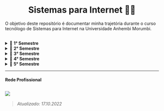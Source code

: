<h1 align="center">
  Sistemas para Internet 👨‍🎓
</h1>



O objetivo deste repositório é documentar minha trajetória durante o curso tecnólogo de Sistemas para Internet na Universidade Anhembi Morumbi.

<br>

<details>
  <summary>🔄 <b>1° Semestre</b></summary>
  <ul> Iniciado dia 02/05/2022
    <li><a href="./01-semestre-2022/logica_de_programacao/README.md" style="text-decoration:none;">✅<i> Lógica de programação </i></a></li>
    <li><a href="./01-semestre-2022/teoria_de_sistemas_de_informacao/README.md" style="text-decoration:none;">✅<i> Teoria de Sistemas de Informação </i></a></li>
    <li><a href="./01-semestre-2022/comunicacao/README.md" style="text-decoration:none;">✅<i> Comunicação </i></a></li>
    <li><a href="./01-semestre-2022/midias_sociais_e_marketing_digital/README.md" style="text-decoration:none;">🔄<i> Mídias Sociais e Marketing Digital </i></a></li>
    <li><a href="./01-semestre-2022/design_para_web/README.md" style="text-decoration:none;">🔄<i> Design para Web </i></a></li>
    <li><a href="./01-semestre-2022/interface_humano_computador/README.md" style="text-decoration:none;">🔄<i> Interface Humana computador </i></a></li>
  </ul>
  <p>Obs: Essas outras atividades que estão pendentes serão concluídas em outro semestre, que ainda será informado pela universidade. Isso aconteceu porque eu ingressei na metade do semestre, quando essas disciplinas já haviam se encerrado.</p>
</details>


<details>
  <summary>🔄 <b>2° Semestre</b></summary>
  <ul> Iniciado dia 10/08/2022
    <li><a href="./02-semestre-2022/banco_de_dados/README.md" style="text-decoration:none;">✅<i> Banco de Dados </i></a></li>
    <li><a href="./02-semestre-2022/desenvolvimento_humano_e_social/README.md" style="text-decoration:none;">🔄<i> Desenvolvimento Humano e Social </i></a>Update: 17/10/2022</li> 
    <li><a href="./02-semestre-2022/eng_de_software/README.md" style="text-decoration:none;">✅<i> Engenharia de Software </i></a></li>
    <li><a href="./02-semestre-2022/gestao_de_projetos/README.md" style="text-decoration:none;">🔄<i> Gestão de Projetos </i></a>Update: 17/10/2022</li>
    <li><a href="./02-semestre-2022/negocios_e_empreendedorismo/README.md" style="text-decoration:none;">✅<i> Processo de Negócios e Empreendedorismo </i></a></li>
    <li><a href="./02-semestre-2022/sistemas_operacionais/README.md" style="text-decoration:none;">✅<i> Sistemas Operacionais </i></a></li>
  </ul>
</details>

<details>
  <summary>🔄 <b>3° Semestre</b></summary>
  <ul>
    <li><a href="./03-semestre-2023/antropologia_e_cultura_brasileira/README.md" style="text-decoration:none;">🔄<i> Antropologia e Cultura Brasileira </i></a></li>
    <li><a href="./03-semestre-2023/programacao_orientada_a_objeto/README.md" style="text-decoration:none;">🔄<i> Programação Orientada a Objetos</i></a></li>
    <li><a href="./03-semestre-2023/praticas_de_engenharia_de_software/README.md" style="text-decoration:none;">🔄<i> Práticas de Engenharia de Software </i></a></li>
    <li><a href="./03-semestre-2023/desenvolvimento_web_cliente/README.md" style="text-decoration:none;">🔄<i> Desenvolvimento Web Cliente </i></a></li>
    <li><a href="./03-semestre-2023/redes_de_computadores/README.md" style="text-decoration:none;">🔄<i> Redes de Computadores </i></a></li>
    <li><a href="./03-semestre-2023/praticas_de_banco_de_dados/README.md" style="text-decoration:none;">🔄<i> Práticas de Banco de Dados </i></a></li>
  </ul>
</details>

<details>
  <summary>🔄 <b>4° Semestre</b></summary>
  <ul>
    <li><a href="./04-semestre-2023/computacao_para_dispositivos_moveis/README.md" style="text-decoration:none;">🔄<i> Computação para Dispositivos Móveis </i></a></li>
    <li><a href="./04-semestre-2023/desenvolvimento_web_servidor/README.md" style="text-decoration:none;">🔄<i> Desenvolvimento Web Servidor </i></a></li>
    <li><a href="./04-semestre-2023/estatistica_aplicada_ao_data_science/README.md" style="text-decoration:none;">🔄<i> Estatística Aplica ao Data Science </i></a></li>
    <li><a href="./04-semestre-2023/fundamentos_para_certificacao_tecnica/README.md" style="text-decoration:none;">🔄<i> Fundamentos para Certificação Técnica </i></a></li>
    <li><a href="./04-semestre-2023/gestao_de_conteudo_e_administracao_web/README.md" style="text-decoration:none;">🔄<i> Gestão de Conteúdo e Administração Web </i></a></li>
    <li><a href="./04-semestre-2023/java_web_e_freamworks/README.md" style="text-decoration:none;">🔄<i> Java Web e Frameworks</i></a></li>
  </ul>
</details>

<details>
  <summary>🔄 <b>5° Semestre</b></summary>
  <ul>
    <li><a href="./05-semestre-2024/comercio_eletronico/README.md" style="text-decoration:none;">🔄<i> Comércio Eletrônico</i></a></li>
    <li><a href="./05-semestre-2024/projetos_em_educacao_a_distancia/README.md" style="text-decoration:none;">🔄<i> Projetos em Educação a Distância </i></a></li>
    <li><a href="./05-semestre-2024/projetos_mobile/README.md" style="text-decoration:none;">🔄<i> Projetos Mobile</i></a></li>
    <li><a href="./05-semestre-2024/laboratorio_de_software_e_projetos/README.md" style="text-decoration:none;">🔄<i> Laboratório de Software e Projetos </i></a></li>
    <li><a href="./optativa/README.md" style="text-decoration:none;">🔄<i> Optativa </i></a></li>    
  </ul>
</details>

------

#### Rede Profissional

<a href="https://www.linkedin.com/in/nfss17/" target="_blank"><img src="https://img.shields.io/badge/-LinkedIn-%230077B5?style=for-the-badge&logo=linkedin&logoColor=white" target="_blank"></a> 
------
> *Atualizado: 17.10.2022*

